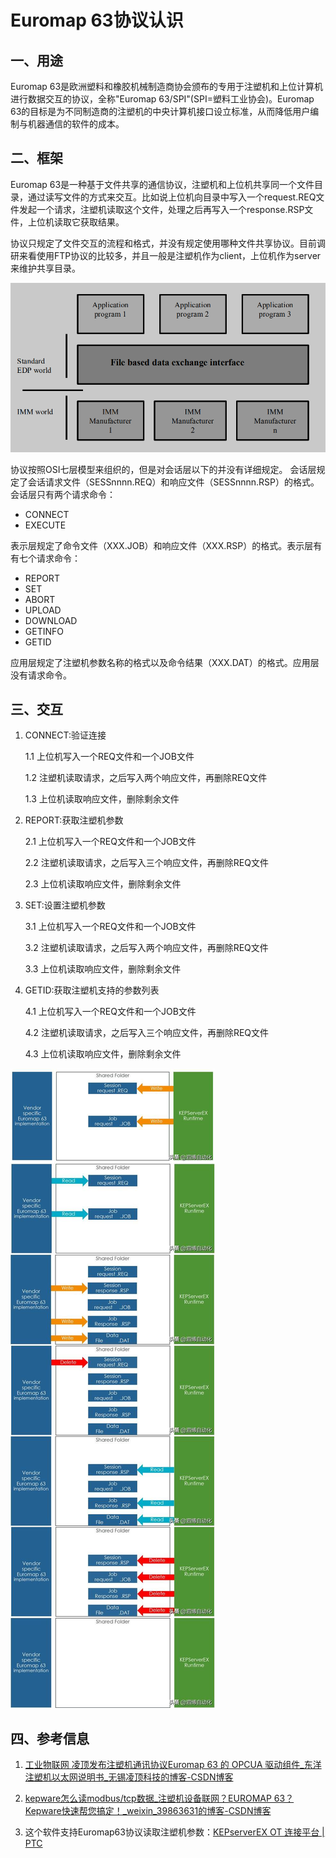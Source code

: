 # Euromap 63协议认识

## 一、用途

Euromap 63是欧洲塑料和橡胶机械制造商协会颁布的专用于注塑机和上位计算机进行数据交互的协议，全称"Euromap 63/SPI"(SPI=塑料工业协会)。Euromap 63的目标是为不同制造商的注塑机的中央计算机接口设立标准，从而降低用户编制与机器通信的软件的成本。

## 二、框架

Euromap 63是一种基于文件共享的通信协议，注塑机和上位机共享同一个文件目录，通过读写文件的方式来交互。比如说上位机向目录中写入一个request.REQ文件发起一个请求，注塑机读取这个文件，处理之后再写入一个response.RSP文件，上位机读取它获取结果。

协议只规定了文件交互的流程和格式，并没有规定使用哪种文件共享协议。目前调研来看使用FTP协议的比较多，并且一般是注塑机作为client，上位机作为server来维护共享目录。

![](Euromap63协议认识.assets/2023-03-07-10-02-07-image.png)

协议按照OSI七层模型来组织的，但是对会话层以下的并没有详细规定。
会话层规定了会话请求文件（SESSnnnn.REQ）和响应文件（SESSnnnn.RSP）的格式。会话层只有两个请求命令：

- CONNECT
- EXECUTE

表示层规定了命令文件（XXX.JOB）和响应文件（XXX.RSP）的格式。表示层有有七个请求命令：

- REPORT
- SET
- ABORT
- UPLOAD
- DOWNLOAD
- GETINFO
- GETID

应用层规定了注塑机参数名称的格式以及命令结果（XXX.DAT）的格式。应用层没有请求命令。

## 三、交互

1. CONNECT:验证连接
   
   1.1 上位机写入一个REQ文件和一个JOB文件
   
   1.2 注塑机读取请求，之后写入两个响应文件，再删除REQ文件
   
   1.3 上位机读取响应文件，删除剩余文件

2. REPORT:获取注塑机参数
   
   2.1 上位机写入一个REQ文件和一个JOB文件
   
   2.2 注塑机读取请求，之后写入三个响应文件，再删除REQ文件
   
   2.3 上位机读取响应文件，删除剩余文件

3. SET:设置注塑机参数
   
   3.1 上位机写入一个REQ文件和一个JOB文件
   
   3.2 注塑机读取请求，之后写入两个响应文件，再删除REQ文件
   
   3.3 上位机读取响应文件，删除剩余文件

4. GETID:获取注塑机支持的参数列表
   
   4.1 上位机写入一个REQ文件和一个JOB文件
   
   4.2 注塑机读取请求，之后写入三个响应文件，再删除REQ文件
   
   4.3 上位机读取响应文件，删除剩余文件

![030713510651_01.jpg](Euromap63协议认识.assets/f07df538e7a2376f8b407b30142221e0296465c0.jpg)

## 四、参考信息

1. [工业物联网 凌顶发布注塑机通讯协议Euromap 63 的 OPCUA 驱动组件_东洋注塑机以太网说明书_无锡凌顶科技的博客-CSDN博客](https://blog.csdn.net/qq_36700574/article/details/123368251)

2. [kepware怎么读modbus/tcp数据_注塑机设备联网？EUROMAP 63？Kepware快速帮您搞定！_weixin_39863631的博客-CSDN博客](https://blog.csdn.net/weixin_39863631/article/details/110102987)

3. 这个软件支持Euromap63协议读取注塑机参数：[KEPserverEX OT 连接平台 | PTC](https://www.ptc.com/cn/products/kepware/kepserverex)
